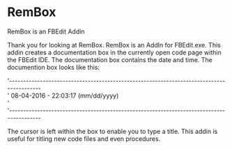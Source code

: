 # RemBox
RemBox is an FBEdit Addin

Thank you for looking at RemBox. 
RemBox is an AddIn for FBEdit.exe. 
This addin creates a documentation box in the currently open code page within the FBEdit IDE. 
The documentation box contains the date and time. 
The documention box looks like this:  

'-----------------------------------------------------------------------------------------  
' 08-04-2016 - 22:03:17 (mm/dd/yyyy)                                                      
'                                                                                         
'-----------------------------------------------------------------------------------------  

The cursor is left within the box to enable you to type a title.
This addin is useful for titling new code files and even procedures.
